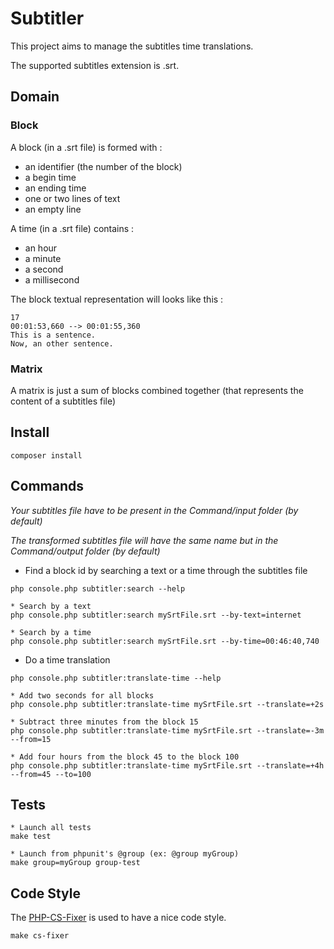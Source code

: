 # Subtitler

This project aims to manage the subtitles time translations.

The supported subtitles extension is .srt.

## Domain

### Block

A block (in a .srt file) is formed with :

- an identifier (the number of the block)
- a begin time
- an ending time
- one or two lines of text
- an empty line

A time (in a .srt file) contains :

- an hour
- a minute
- a second
- a millisecond

The block textual representation will looks like this :

```
17
00:01:53,660 --> 00:01:55,360
This is a sentence.
Now, an other sentence.

```

### Matrix

A matrix is just a sum of blocks combined together (that represents the content of a subtitles file)

## Install

```
composer install
```

## Commands

_Your subtitles file have to be present in the Command/input folder (by default)_

_The transformed subtitles file will have the same name but in the Command/output folder (by default)_

* Find a block id by searching a text or a time through the subtitles file

```
php console.php subtitler:search --help

* Search by a text
php console.php subtitler:search mySrtFile.srt --by-text=internet

* Search by a time
php console.php subtitler:search mySrtFile.srt --by-time=00:46:40,740
```

* Do a time translation

```
php console.php subtitler:translate-time --help

* Add two seconds for all blocks
php console.php subtitler:translate-time mySrtFile.srt --translate=+2s

* Subtract three minutes from the block 15
php console.php subtitler:translate-time mySrtFile.srt --translate=-3m --from=15

* Add four hours from the block 45 to the block 100
php console.php subtitler:translate-time mySrtFile.srt --translate=+4h --from=45 --to=100
```

## Tests

```
* Launch all tests
make test

* Launch from phpunit's @group (ex: @group myGroup)
make group=myGroup group-test
```

## Code Style

The [PHP-CS-Fixer](https://github.com/FriendsOfPHP/PHP-CS-Fixer) is used to have a nice code style.

```
make cs-fixer
```